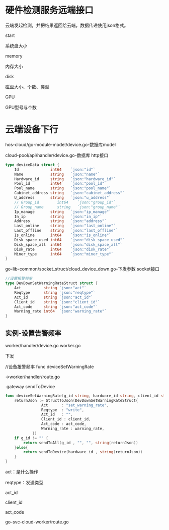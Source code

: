 # 硬件检测服务远端接口

云端发起检测，并把结果返回给云端，数据传递使用json格式。



start



系统盘大小



memory

内存大小



disk

磁盘大小、个数、类型



GPU

GPU型号与个数





# 云端设备下行



hos-cloud/go-module-model/device.go-数据库model



cloud-pool/api/handler/device.go-数据库 http接口

```go
type deviceData struct {	
	Id              int64    `json:"id"`	
	Name            string   `json:"name"`
	Hardware_id     string   `json:"hardware_id"`
	Pool_id         int64    `json:"pool_id"`
	Pool_name       string   `json:"pool_name"`
	Cabinet_address string   `json:"cabinet_address"`
	U_address       string   `json:"u_address"`
	// Group_id        int64    `json:"group_id"`
	// Group_name      string   `json:"group_name"`
	Ip_manage       string   `json:"ip_manage"`
	In_ip           string   `json:"in_ip"`
	Address         string   `json:"address"`
	Last_online     string   `json:"last_online"`
	Last_offline    string   `json:"last_offline"`	
	Is_online       int64    `json:"is_online"`
	Disk_space_used int64    `json:"disk_space_used"`
	Disk_space_all  int64    `json:"disk_space_all"`
	Disk_rate       int64    `json:"disk_rate"`
	Miner_type      int64    `json:"miner_type"`	
}
```









go-lib-common/socket_struct/cloud_device_down.go-下发参数 socket接口

```go
//设置报警频率
type DevDownSetWarningRateStruct struct {
	Act          string `json:"act"`
	Reqtype      string `json:"reqtype"`
	Act_id       string `json:"act_id"`
	Client_id    string `json:"client_id"`
	Act_code     string `json:"act_code"`
	Warning_rate int64  `json:"warning_rate"`
}
```



## 实例-设置告警频率

worker/handler/device.go worker.go

下发

//设备报警频率
func deviceSetWarningRate

->worker/handler/route.go

​	gateway sendToDevice

```go
func deviceSetWarningRate(g_id string, hardware_id string, client_id string, act_code string, warning_rate int64) error {    
    returnJson := StructToJson(DevDownSetWarningRateStruct{
                Act      : "set_warning_rate", 
                Reqtype  : "write",
                Act_id   : "",
                Client_id : client_id,
                Act_code : act_code,
                Warning_rate : warning_rate,
            })
    if g_id != "" {        
        return sendToAll(g_id , "", "", string(returnJson))        
    }else{
        return sendToDevice(hardware_id , string(returnJson))
    }    
}
```





act：是什么操作

reqtype：发送类型

act_id

client_id

act_code







go-svc-cloud-worker/route.go





























